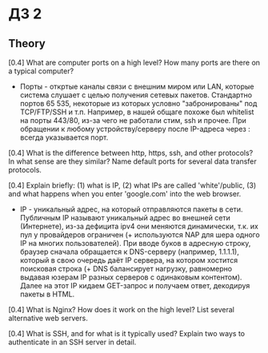 # ДЗ 2

## Theory

[0.4] What are computer ports on a high level? How many ports are there on a typical computer?

- Порты - откртые каналы связи с внешним миром или LAN, которые система слушает с целью получения сетевых пакетов. Стандартно портов 65 535, некоторые из которых условно "забронированы" под TCP/FTP/SSH и т.п. Например, в нашей общаге похоже был whitelist на порты 443/80, из-за чего не работали стим, ssh и прочее. При обращении к любому устройству/серверу после IP-адреса через : всегда указывается порт. 


[0.4] What is the difference between http, https, ssh, and other protocols? In what sense are they similar? Name default ports for several data transfer protocols.

[0.4] Explain briefly: (1) what is IP, (2) what IPs are called 'white'/public, (3) and what happens when you enter 'google.com' into the web browser.

- IP - уникальный адрес, на который отправляются пакеты в сети. Публичным IP называют уникальный адрес во внешней сети (Интернете), из-за дефицита ipv4 они меняются динамически, т.к. их пул у провайдеров ограничен (+ используются NAP для шера одного IP на многих пользователей). При вводе буков в адресную строку, браузер сначала обращается к DNS-серверу (например, 1.1.1.1), который в свою очередь даёт IP сервера, на котором хостится поисковая строка (+ DNS балансирует нагрузку, равномерно выдавая юзерам IP разных серверов с одинаковым контентом). Далее на этот IP кидаем GET-запрос и получаем ответ, декодируя пакеты в HTML.


[0.4] What is Nginx? How does it work on the high level? List several alternative web servers.

[0.4] What is SSH, and for what is it typically used? Explain two ways to authenticate in an SSH server in detail.
